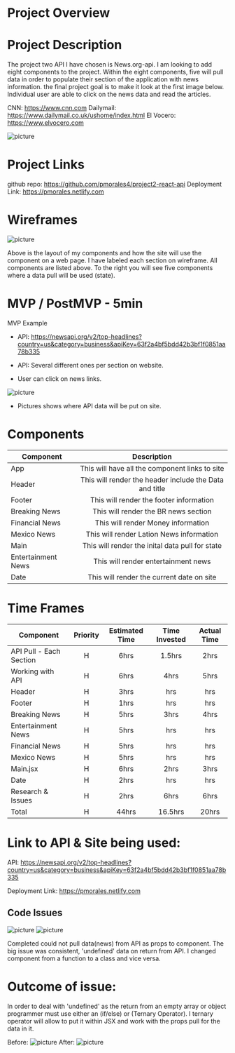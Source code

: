 # Project Overview

# Project Description

The project two API I have chosen is News.org-api. I am looking to add eight components to the project. Within the eight components, five will pull data in order to populate their section of the application with news information. the final project goal is to make it look at the first image below. Individual user are able to click on the news data and read the articles.

CNN: https://www.cnn.com
Dailymail: https://www.dailymail.co.uk/ushome/index.html
El Vocero: https://www.elvocero.com

![picture](src/images/IMG_8759.jpg)

# Project Links

github repo: https://github.com/pmorales4/project2-react-api
Deployment Link: https://pmorales.netlify.com

# Wireframes

![picture](src/images/Project-2-Wireframe.jpg)

Above is the layout of my components and how the site will use the component on a web page. I have labeled each section on wireframe. All components are listed above. To the right you will see five components where a data pull will be used (state).

# MVP / PostMVP - 5min

MVP Example

- API: https://newsapi.org/v2/top-headlines?country=us&category=business&apiKey=63f2a4bf5bdd42b3bf1f0851aa78b335

- API: Several different ones per section on website.
- User can click on news links.

![picture](src/images/IMG_87599.jpg)

- Pictures shows where API data will be put on site.

# Components

| Component          |                      Description                       |
| ------------------ | :----------------------------------------------------: |
| App                |     This will have all the component links to site     |
| Header             | This will render the header include the Data and title |
| Footer             |        This will render the footer information         |
| Breaking News      |          This will render the BR news section          |
| Financial News     |           This will render Money information           |
| Mexico News        |        This will render Lation News information        |
| Main               |    This will render the inital data pull for state     |
| Entertainment News |          This will render entertainment news           |
| Date               |       This will render the current date on site        |

# Time Frames

| Component               | Priority | Estimated Time | Time Invested | Actual Time |
| ----------------------- | :------: | :------------: | :-----------: | :---------: |
| API Pull - Each Section |    H     |      6hrs      |    1.5hrs     |    2hrs     |
| Working with API        |    H     |      6hrs      |     4hrs      |    5hrs     |
| Header                  |    H     |      3hrs      |      hrs      |     hrs     |
| Footer                  |    H     |      1hrs      |      hrs      |     hrs     |
| Breaking News           |    H     |      5hrs      |     3hrs      |    4hrs     |
| Entertainment News      |    H     |      5hrs      |      hrs      |     hrs     |
| Financial News          |    H     |      5hrs      |      hrs      |     hrs     |
| Mexico News             |    H     |      5hrs      |      hrs      |     hrs     |
| Main.jsx                |    H     |      6hrs      |     2hrs      |    3hrs     |
| Date                    |    H     |      2hrs      |      hrs      |     hrs     |
| Research & Issues       |    H     |      2hrs      |     6hrs      |    6hrs     |
| Total                   |    H     |     44hrs      |    16.5hrs    |    20hrs    |

# Link to API & Site being used:

API: https://newsapi.org/v2/top-headlines?country=us&category=business&apiKey=63f2a4bf5bdd42b3bf1f0851aa78b335

Deployment Link: https://pmorales.netlify.com

## Code Issues

![picture](src/images/vscode-snip.png)
![picture](src/images/data-snip.png)

Completed could not pull data(news) from API as props to component. The big issue was consistent, 'undefined' data on return from API. I changed component from a function to a class and vice versa.

# Outcome of issue:

In order to deal with 'undefined' as the return from an empty array or object programmer must use either an (if/else) or (Ternary Operator). I ternary operator will allow to put it within JSX and work with the props pull for the data in it.

Before:
![picture](src/images/ternary.png)
After:
![picture](src/images/afterternary.png)
